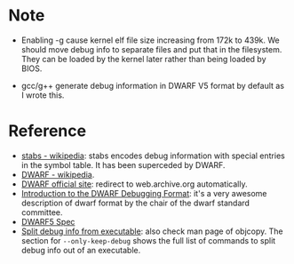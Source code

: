 # Note
- Enabling -g cause kernel elf file size increasing from 172k to 439k. We should move debug info to separate files and put that in the filesystem. They can be loaded by the kernel later rather than being loaded by BIOS.

- gcc/g++ generate debug information in DWARF V5 format by default as I wrote this.

# Reference
- [stabs - wikipedia](https://en.wikipedia.org/wiki/Stabs): stabs encodes debug information with special entries in the symbol table. It has been superceded by DWARF.
- [DWARF - wikipedia](https://en.wikipedia.org/wiki/DWARF).
- [DWARF official site](https://dwarfstd.org/): redirect to web.archive.org automatically.
- [Introduction to the DWARF Debugging Format](https://web.archive.org/web/20220808162022/https://www.dwarfstd.org/doc/Debugging%20using%20DWARF-2012.pdf): it's a very awesome description of dwarf format by the chair of the dwarf standard committee.
- [DWARF5 Spec](https://dwarfstd.org/doc/DWARF5.pdf)
- [Split debug info from executable](https://stackoverflow.com/questions/866721/how-to-generate-gcc-debug-symbol-outside-the-build-target): also check man page of objcopy. The section for `--only-keep-debug` shows the full list of commands to split debug info out of an executable.
